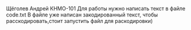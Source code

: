 Щёголев Андрей КНМО-101
Для работы нужно написать текст в файле code.txt
В файле уже написан закодированный текст, чтобы расскодировать,стоит запустить файл для раскодировки)
